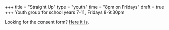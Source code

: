 +++
title = "Straight Up"
type = "youth"
time = "8pm on Fridays"
draft = true
+++
Youth group for school years 7-11, Fridays 8-9:30pm

Looking for the consent form? [Here it is](../straightup-registration).

<!-- using more tag means markdown is rendered -->
<!--more-->
